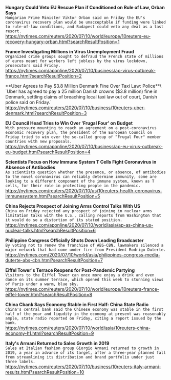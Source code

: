 **Hungary Could Veto EU Rescue Plan if Conditioned on Rule of Law, Orban Says**\
`Hungarian Prime Minister Viktor Orban said on Friday the EU's coronavirus recovery plan would be unacceptable if funding were linked to rule-of-law conditions, and Budapest could veto any deal as a last resort.`\
https://nytimes.com/reuters/2020/07/10/world/europe/10reuters-eu-recovery-hungary-orban.html?searchResultPosition=1

**France Investigating Millions in Virus Unemployment Fraud**\
`Organized crime groups sought to defraud the French state of millions of euros meant for workers left jobless by the virus lockdown, prosecutors said Friday.`\
https://nytimes.com/aponline/2020/07/10/business/ap-virus-outbreak-france.html?searchResultPosition=2

**Uber Agrees to Pay $3.8 Million Denmark Fine Over Taxi Law: Police**\
`Uber has agreed to pay a 25 million Danish crowns ($3.8 million) fine in Denmark, settling claims of breaching local taxi law out of court, Danish police said on Friday.`\
https://nytimes.com/reuters/2020/07/10/business/10reuters-uber-denmark.html?searchResultPosition=3

**EU Council Head Tries to Win Over 'Frugal Four' on Budget**\
`With pressure mounting to reach an agreement on a post-coronavirus economic recovery plan, the president of the European Council on Friday tried to win over the so-called group of “Frugal Four" member countries with new proposals.`\
https://nytimes.com/aponline/2020/07/10/business/ap-eu-virus-outbreak-eu-budget.html?searchResultPosition=4

**Scientists Focus on How Immune System T Cells Fight Coronavirus in Absence of Antibodies**\
`As scientists question whether the presence, or absence, of antibodies to the novel coronavirus can reliably determine immunity, some are looking to a different component of the immune system, known as T cells, for their role in protecting people in the pandemic.`\
https://nytimes.com/reuters/2020/07/10/us/10reuters-health-coronavirus-immunesystem.html?searchResultPosition=5

**China Rejects Prospect of Joining Arms Control Talks With US**\
`China on Friday rejected any prospect of joining in nuclear arms limitation talks with the U.S., calling reports from Washington that it would do so a distortion of its stated position. `\
https://nytimes.com/aponline/2020/07/10/world/asia/ap-as-china-us-nuclear-talks.html?searchResultPosition=6

**Philippine Congress Officially Shuts Down Leading Broadcaster**\
`By voting not to renew the franchise of ABS-CBN, lawmakers silenced a major network that had come under fire from President Rodrigo Duterte.`\
https://nytimes.com/2020/07/10/world/asia/philippines-congress-media-duterte-abs-cbn.html?searchResultPosition=7

**Eiffel Tower's Terrace Reopens for Post-Pandemic Partying**\
`Visitors to the Eiffel Tower can once more enjoy a drink and even dance on its summer terrace, which opened this week to stunning views of Paris under a warm, blue sky.   `\
https://nytimes.com/reuters/2020/07/10/world/europe/10reuters-france-eiffel-tower.html?searchResultPosition=8

**China Cbank Says Economy Stable in First Half: China State Radio**\
`China's central bank said the Chinese economy was stable in the first half of the year and liqudity in the economy at present was reasonably ample, state radio reported on Friday, citing a report issued by the bank. `\
https://nytimes.com/reuters/2020/07/10/world/asia/10reuters-china-economy-h1.html?searchResultPosition=9

**Italy's Armani Returned to Sales Growth in 2019**\
`Sales at Italian fashion group Giorgio Armani returned to growth in 2019, a year in advance of its target, after a three-year planned fall from streamlining its distribution and brand portfolio under just three labels.`\
https://nytimes.com/reuters/2020/07/10/business/10reuters-italy-armani-results.html?searchResultPosition=10

